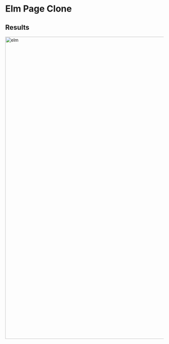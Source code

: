 # Elm Page Clone
## Results
<img width="960" alt="elm" src="https://github.com/user-attachments/assets/68c8d31e-75f6-4efc-a7cd-a038f83f2bb3" />

